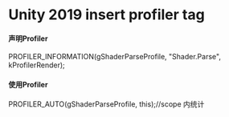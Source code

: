 # Unity 2019 insert profiler tag

#### 声明Profiler

PROFILER\_INFORMATION\(gShaderParseProfile, "Shader.Parse", kProfilerRender\);

#### 使用Profiler

PROFILER\_AUTO\(gShaderParseProfile, this\);//scope 内统计

